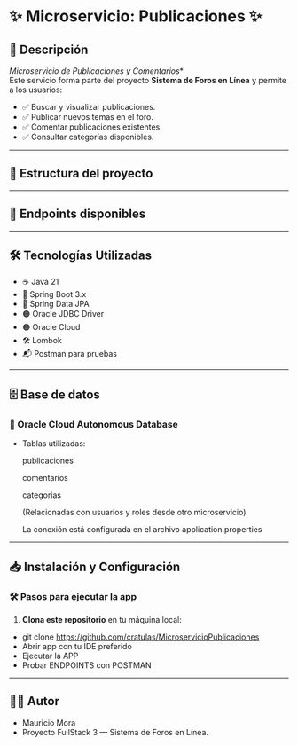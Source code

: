 # ✨ Microservicio: Publicaciones ✨

## 📜 Descripción

*Microservicio de Publicaciones y Comentarios**  
Este servicio forma parte del proyecto **Sistema de Foros en Línea** y permite a los usuarios:  

- ✅ Buscar y visualizar publicaciones.
- ✅ Publicar nuevos temas en el foro.
- ✅ Comentar publicaciones existentes.
- ✅ Consultar categorías disponibles.  

---

##  📁 Estructura del proyecto



---

##  🚀 Endpoints disponibles



---

## 🛠️ Tecnologías Utilizadas

- ☕ Java 21
- 🌱 Spring Boot 3.x
- 🔎 Spring Data JPA
- 🟠 Oracle JDBC Driver
- 🟠 Oracle Cloud
- 🛠️ Lombok
- 📬 Postman para pruebas


---

## 🗄️ Base de datos

### 📂 Oracle Cloud Autonomous Database

- Tablas utilizadas:

    publicaciones

    comentarios

    categorias

    (Relacionadas con usuarios y roles desde otro microservicio)

    La conexión está configurada en el archivo application.properties

---

## 📥 Instalación y Configuración

### 🛠 **Pasos para ejecutar la app**
1. **Clona este repositorio** en tu máquina local:
  - git clone https://github.com/cratulas/MicroservicioPublicaciones
  - Abrir app con tu IDE preferido
  - Ejecutar la APP
  - Probar ENDPOINTS con POSTMAN

---

## 👨‍💻 Autor

- Mauricio Mora
- Proyecto FullStack 3 — Sistema de Foros en Línea.



